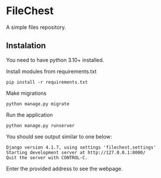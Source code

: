 # FileChest

A simple files repository.

## Instalation

You need to have python 3.10+ installed.

Install modules from requirements.txt
```
pip install -r requirements.txt
```

Make migrations
```
python manage.py migrate
```

Run the application
```
python manage.py runserver
```

You should see output similar to one below:
```
Django version 4.1.7, using settings 'filechest.settings'
Starting development server at http://127.0.0.1:8000/
Quit the server with CONTROL-C.
```
Enter the provided address to see the webpage.
